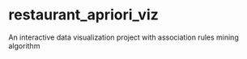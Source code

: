 # restaurant_apriori_viz
An interactive data visualization project with association rules mining algorithm
